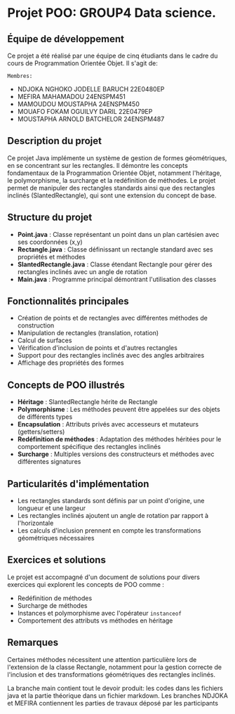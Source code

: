 # Projet POO: GROUP4 Data science.

## Équipe de développement
Ce projet a été réalisé par une équipe de cinq étudiants dans le cadre du cours de Programmation Orientée Objet. Il s'agit de:

`Membres:`
* NDJOKA NGHOKO JODELLE BARUCH 22E0480EP
* MEFIRA MAHAMADOU 24ENSPM451
* MAMOUDOU MOUSTAPHA 24ENSPM450
* MOUAFO FOKAM OGUILVY DARIL 22E0479EP
* MOUSTAPHA ARNOLD BATCHELOR 24ENSPM487

## Description du projet
Ce projet Java implémente un système de gestion de formes géométriques, en se concentrant sur les rectangles. Il démontre les concepts fondamentaux de la Programmation Orientée Objet, notamment l'héritage, le polymorphisme, la surcharge et la redéfinition de méthodes. Le projet permet de manipuler des rectangles standards ainsi que des rectangles inclinés (SlantedRectangle), qui sont une extension du concept de base.

## Structure du projet
- **Point.java** : Classe représentant un point dans un plan cartésien avec ses coordonnées (x,y)
- **Rectangle.java** : Classe définissant un rectangle standard avec ses propriétés et méthodes
- **SlantedRectangle.java** : Classe étendant Rectangle pour gérer des rectangles inclinés avec un angle de rotation
- **Main.java** : Programme principal démontrant l'utilisation des classes

## Fonctionnalités principales
- Création de points et de rectangles avec différentes méthodes de construction
- Manipulation de rectangles (translation, rotation)
- Calcul de surfaces
- Vérification d'inclusion de points et d'autres rectangles
- Support pour des rectangles inclinés avec des angles arbitraires
- Affichage des propriétés des formes

## Concepts de POO illustrés
- **Héritage** : SlantedRectangle hérite de Rectangle
- **Polymorphisme** : Les méthodes peuvent être appelées sur des objets de différents types
- **Encapsulation** : Attributs privés avec accesseurs et mutateurs (getters/setters)
- **Redéfinition de méthodes** : Adaptation des méthodes héritées pour le comportement spécifique des rectangles inclinés
- **Surcharge** : Multiples versions des constructeurs et méthodes avec différentes signatures

## Particularités d'implémentation
- Les rectangles standards sont définis par un point d'origine, une longueur et une largeur
- Les rectangles inclinés ajoutent un angle de rotation par rapport à l'horizontale
- Les calculs d'inclusion prennent en compte les transformations géométriques nécessaires

## Exercices et solutions
Le projet est accompagné d'un document de solutions pour divers exercices qui explorent les concepts de POO comme :
- Redéfinition de méthodes
- Surcharge de méthodes
- Instances et polymorphisme avec l'opérateur `instanceof`
- Comportement des attributs vs méthodes en héritage
## Remarques
Certaines méthodes nécessitent une attention particulière lors de l'extension de la classe Rectangle, notamment pour la gestion correcte de l'inclusion et des transformations géométriques des rectangles inclinés.

La branche main contient tout le devoir produit: les codes dans les fichiers java et la partie théorique dans un fichier markdown.
Les branches NDJOKA et MEFIRA contiennent les parties de travaux déposé par les participants
